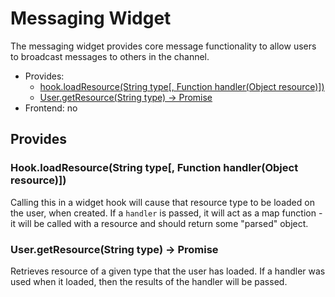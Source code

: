 # Messaging Widget

The messaging widget provides core message functionality to allow users to broadcast messages to others in the channel.

 * Provides:
    * [hook.loadResource(String type[, Function handler(Object resource)])](#hookloadresourcestring-type-function-handlerobject-resource)
    * [User.getResource(String type) -> Promise](#usergetresourcestring-type---promise)
 * Frontend: no

## Provides

### Hook.loadResource(String type[, Function handler(Object resource)])

Calling this in a widget hook will cause that resource type to be loaded on the user, when created. If a `handler` is passed, it will act as a map function - it will be called with a resource and should return some "parsed" object.

### User.getResource(String type) -> Promise

Retrieves resource of a given type that the user has loaded. If a handler was used when it loaded, then the results of the handler will be passed.
